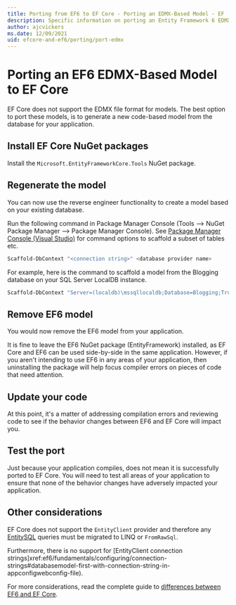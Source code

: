 ```yaml
---
title: Porting from EF6 to EF Core - Porting an EDMX-Based Model - EF
description: Specific information on porting an Entity Framework 6 EDMX-based model application to Entity Framework Core
author: ajcvickers
ms.date: 12/09/2021
uid: efcore-and-ef6/porting/port-edmx
---
```

# Porting an EF6 EDMX-Based Model to EF Core

EF Core does not support the EDMX file format for models. The best option to port these models, is to generate a new code-based model from the database for your application.

## Install EF Core NuGet packages

Install the `Microsoft.EntityFrameworkCore.Tools` NuGet package.

## Regenerate the model

You can now use the reverse engineer functionality to create a model based on your existing database.

Run the following command in Package Manager Console (Tools –> NuGet Package Manager –> Package Manager Console). See [Package Manager Console (Visual Studio)](xref:core/cli/powershell) for command options to scaffold a subset of tables etc.

```powershell
Scaffold-DbContext "<connection string>" <database provider name>
```

For example, here is the command to scaffold a model from the Blogging database on your SQL Server LocalDB instance.

```powershell
Scaffold-DbContext "Server=(localdb)\mssqllocaldb;Database=Blogging;Trusted_Connection=True;" Microsoft.EntityFrameworkCore.SqlServer
```

## Remove EF6 model

You would now remove the EF6 model from your application.

It is fine to leave the EF6 NuGet package (EntityFramework) installed, as EF Core and EF6 can be used side-by-side in the same application. However, if you aren't intending to use EF6 in any areas of your application, then uninstalling the package will help focus compiler errors on pieces of code that need attention.

## Update your code

At this point, it's a matter of addressing compilation errors and reviewing code to see if the behavior changes between EF6 and EF Core will impact you.

## Test the port

Just because your application compiles, does not mean it is successfully ported to EF Core. You will need to test all areas of your application to ensure that none of the behavior changes have adversely impacted your application.

## Other considerations

EF Core does not support the `EntityClient` provider and therefore any [EntitySQL](/dotnet/framework/data/adonet/ef/language-reference/entity-sql-language) queries must be migrated to LINQ or `FromRawSql`.

Furthermore, there is no support for [EntityClient connection strings]xref:ef6/fundamentals/configuring/connection-strings#databasemodel-first-with-connection-string-in-appconfigwebconfig-file).

For more considerations, read the complete guide to [differences between EF6 and EF Core](/efcore-and-ef6/porting/port-detailed-cases.md).
